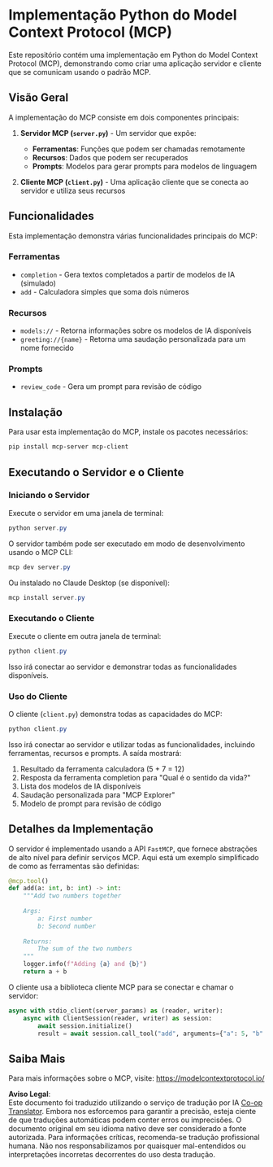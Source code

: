 <!--
CO_OP_TRANSLATOR_METADATA:
{
  "original_hash": "706b9b075dc484b73a053e6e9c709b4b",
  "translation_date": "2025-07-13T23:32:13+00:00",
  "source_file": "04-PracticalImplementation/samples/python/README.md",
  "language_code": "br"
}
-->
# Implementação Python do Model Context Protocol (MCP)

Este repositório contém uma implementação em Python do Model Context Protocol (MCP), demonstrando como criar uma aplicação servidor e cliente que se comunicam usando o padrão MCP.

## Visão Geral

A implementação do MCP consiste em dois componentes principais:

1. **Servidor MCP (`server.py`)** - Um servidor que expõe:
   - **Ferramentas**: Funções que podem ser chamadas remotamente
   - **Recursos**: Dados que podem ser recuperados
   - **Prompts**: Modelos para gerar prompts para modelos de linguagem

2. **Cliente MCP (`client.py`)** - Uma aplicação cliente que se conecta ao servidor e utiliza seus recursos

## Funcionalidades

Esta implementação demonstra várias funcionalidades principais do MCP:

### Ferramentas
- `completion` - Gera textos completados a partir de modelos de IA (simulado)
- `add` - Calculadora simples que soma dois números

### Recursos
- `models://` - Retorna informações sobre os modelos de IA disponíveis
- `greeting://{name}` - Retorna uma saudação personalizada para um nome fornecido

### Prompts
- `review_code` - Gera um prompt para revisão de código

## Instalação

Para usar esta implementação do MCP, instale os pacotes necessários:

```powershell
pip install mcp-server mcp-client
```

## Executando o Servidor e o Cliente

### Iniciando o Servidor

Execute o servidor em uma janela de terminal:

```powershell
python server.py
```

O servidor também pode ser executado em modo de desenvolvimento usando o MCP CLI:

```powershell
mcp dev server.py
```

Ou instalado no Claude Desktop (se disponível):

```powershell
mcp install server.py
```

### Executando o Cliente

Execute o cliente em outra janela de terminal:

```powershell
python client.py
```

Isso irá conectar ao servidor e demonstrar todas as funcionalidades disponíveis.

### Uso do Cliente

O cliente (`client.py`) demonstra todas as capacidades do MCP:

```powershell
python client.py
```

Isso irá conectar ao servidor e utilizar todas as funcionalidades, incluindo ferramentas, recursos e prompts. A saída mostrará:

1. Resultado da ferramenta calculadora (5 + 7 = 12)
2. Resposta da ferramenta completion para "Qual é o sentido da vida?"
3. Lista dos modelos de IA disponíveis
4. Saudação personalizada para "MCP Explorer"
5. Modelo de prompt para revisão de código

## Detalhes da Implementação

O servidor é implementado usando a API `FastMCP`, que fornece abstrações de alto nível para definir serviços MCP. Aqui está um exemplo simplificado de como as ferramentas são definidas:

```python
@mcp.tool()
def add(a: int, b: int) -> int:
    """Add two numbers together
    
    Args:
        a: First number
        b: Second number
    
    Returns:
        The sum of the two numbers
    """
    logger.info(f"Adding {a} and {b}")
    return a + b
```

O cliente usa a biblioteca cliente MCP para se conectar e chamar o servidor:

```python
async with stdio_client(server_params) as (reader, writer):
    async with ClientSession(reader, writer) as session:
        await session.initialize()
        result = await session.call_tool("add", arguments={"a": 5, "b": 7})
```

## Saiba Mais

Para mais informações sobre o MCP, visite: https://modelcontextprotocol.io/

**Aviso Legal**:  
Este documento foi traduzido utilizando o serviço de tradução por IA [Co-op Translator](https://github.com/Azure/co-op-translator). Embora nos esforcemos para garantir a precisão, esteja ciente de que traduções automáticas podem conter erros ou imprecisões. O documento original em seu idioma nativo deve ser considerado a fonte autorizada. Para informações críticas, recomenda-se tradução profissional humana. Não nos responsabilizamos por quaisquer mal-entendidos ou interpretações incorretas decorrentes do uso desta tradução.